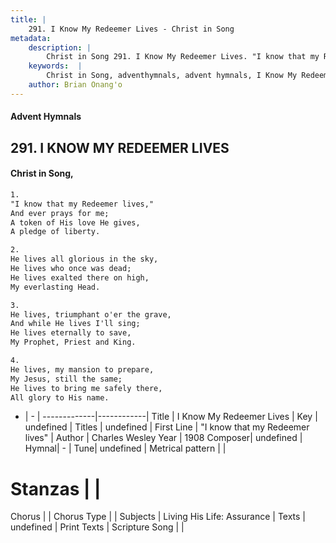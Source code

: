 ```yaml
---
title: |
    291. I Know My Redeemer Lives - Christ in Song
metadata:
    description: |
        Christ in Song 291. I Know My Redeemer Lives. "I know that my Redeemer lives," And ever prays for me; A token of His love He gives, A pledge of liberty.
    keywords:  |
        Christ in Song, adventhymnals, advent hymnals, I Know My Redeemer Lives, "I know that my Redeemer lives". 
    author: Brian Onang'o
---
```


#### Advent Hymnals
## 291. I KNOW MY REDEEMER LIVES
####  Christ in Song,

```txt
1.
"I know that my Redeemer lives,"
And ever prays for me;
A token of His love He gives,
A pledge of liberty.

2.
He lives all glorious in the sky,
He lives who once was dead;
He lives exalted there on high,
My everlasting Head.

3.
He lives, triumphant o'er the grave,
And while He lives I'll sing;
He lives eternally to save,
My Prophet, Priest and King.

4.
He lives, my mansion to prepare,
My Jesus, still the same;
He lives to bring me safely there,
All glory to His name.

```

- |   -  |
-------------|------------|
Title | I Know My Redeemer Lives |
Key | undefined |
Titles | undefined |
First Line | "I know that my Redeemer lives" |
Author | Charles Wesley
Year | 1908
Composer| undefined |
Hymnal|  - |
Tune| undefined |
Metrical pattern | |
# Stanzas |  |
Chorus |  |
Chorus Type |  |
Subjects | Living His Life: Assurance |
Texts | undefined |
Print Texts | 
Scripture Song |  |
    
